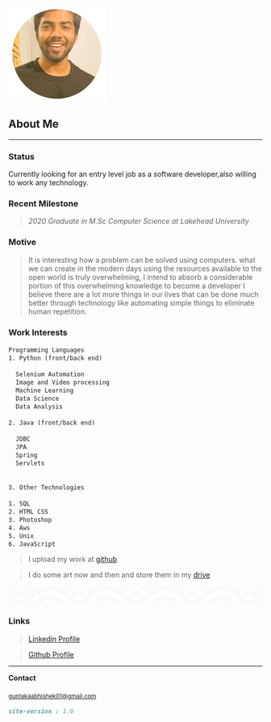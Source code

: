 ![logo](/img/Logo.jpg)
## About Me
---
### Status
Currently looking for an entry level job as a software developer,also willing to work any technology.  

### **Recent Milestone**
> *2020 Graduate in M.Sc Computer Science at Lakehead University*

### Motive

<blockquote>
It is interesting how a problem can be solved using computers. what we can create in the modern days using the resources available to the open world is truly overwhelming, I intend to absorb a considerable portion of this overwhelming knowledge to become a developer I believe there are a lot more things in our lives that can be done much better through technology like automating simple things to eliminate human repetition.
</blockquote>

### **Work Interests**
```
Programming Languages
1. Python (front/back end)
 
  Selenium Automation
  Image and Video processing
  Machine Learning
  Data Science
  Data Analysis

2. Java (front/back end)

  JDBC
  JPA
  Spring
  Servlets


3. Other Technologies 

1. SQL
2. HTML CSS
3. Photoshop 
4. Aws
5. Unix
6. JavaScript
```
> I upload my work at [github](https://github.com/abhi91420)

> I do some art now and then and store them in my [drive](https://drive.google.com/drive/folders/1YBuPJutsoaONGTz1AgFWBIhHaQbddM08)

![pattern](/img/pattern1.png)

### Links 

> [Linkedin Profile](https://www.linkedin.com/in/abhishek-guntaka-32922469/)

> [Github Profile](https://github.com/abhi91420)

---

**Contact** 

<sub>guntakaabhishek01@gmail.com</sub>

```markdown
site-version : 1.0
```
